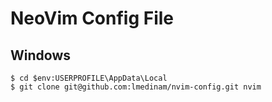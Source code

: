 
NeoVim Config File
==================

Windows
-------

```
$ cd $env:USERPROFILE\AppData\Local
$ git clone git@github.com:lmedinam/nvim-config.git nvim
```
